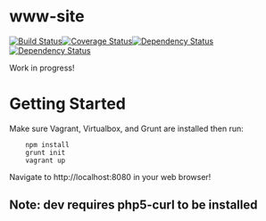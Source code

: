 # www-site
[![Build Status](https://travis-ci.org/projectprogressive/www-site.svg?branch=master)](https://travis-ci.org/projectprogressive/www-site)[![Coverage Status](https://coveralls.io/repos/projectprogressive/www-site/badge.svg?branch=build-automation&service=github)](https://coveralls.io/github/projectprogressive/www-site?branch=build-automation)[![Dependency Status](https://www.versioneye.com/user/projects/55dbd2398d9c4b0021000741/badge.svg?style=flat)](https://www.versioneye.com/user/projects/55dbd2398d9c4b0021000741)[![Dependency Status](https://www.versioneye.com/user/projects/55dbd2388d9c4b0018000825/badge.svg?style=flat)](https://www.versioneye.com/user/projects/55dbd2388d9c4b0018000825)

Work in progress!

# Getting Started
Make sure Vagrant, Virtualbox, and Grunt are installed then run:
        
        npm install
        grunt init
        vagrant up
        
Navigate to http://localhost:8080 in your web browser!

## Note: dev requires php5-curl to be installed